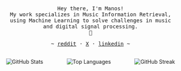 <p align="center">
   <samp><br>
   Hey there, I'm Manos!
   <br>
 My work specializes in Music Information Retrieval, <br> 
 using Machine Learning to solve challenges in music <br>
   and digital signal processing.
   <br>
   🍋
   </samp><br>
<p align="center"><samp> ~
   <a href="https://www.reddit.com/user/s">reddit</a>
   ·
   <a href="https://twitter.com/s">X</a>
   ·
   <a href="https://www.linkedin.com/sifmanos/">linkedin</a>
   ~ </samp><br><br>
   
</p>
</p>

<div style="display: flex; justify-content: space-around; flex-wrap: wrap; gap: 10px;">
  <img src="https://github-readme-stats.vercel.app/api?username=sifmanos&theme=holi&hide_border=false&include_all_commits=false&count_private=false" alt="GitHub Stats" />
  <img src="https://github-readme-stats.vercel.app/api/top-langs/?username=sifmanos&theme=aura_dark&hide_border=false&include_all_commits=false&count_private=false&layout=compact" alt="Top Languages" />
  <img src="https://github-readme-streak-stats.herokuapp.com/?user=sifmanos&theme=aura_dark&hide_border=false" alt="GitHub Streak" />
</div>
